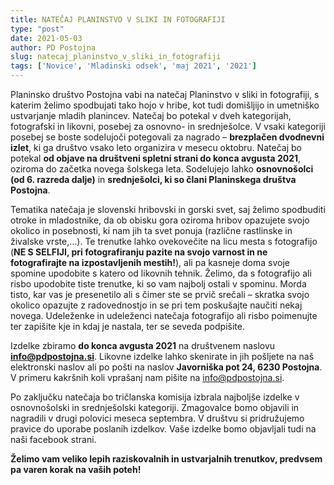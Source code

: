 ```yaml
---
title: NATEČAJ PLANINSTVO V SLIKI IN FOTOGRAFIJI
type: "post"
date: 2021-05-03
author: PD Postojna
slug: natecaj_planinstvo_v_sliki_in_fotografiji
tags: ['Novice', 'Mladinski odsek', 'maj 2021', '2021']
---
```


Planinsko društvo Postojna vabi na natečaj Planinstvo v sliki in fotografiji, s katerim želimo
spodbujati tako hojo v hribe, kot tudi domišljijo in umetniško ustvarjanje mladih planincev.
Natečaj bo potekal v dveh kategorijah, fotografski in likovni, posebej za osnovno- in
srednješolce. V vsaki kategoriji posebej se boste sodelujoči potegovali za nagrado –
**brezplačen dvodnevni izlet**, ki ga društvo vsako leto organizira v mesecu oktobru. Natečaj
bo potekal **od objave na društveni spletni strani do konca avgusta 2021**, oziroma do
začetka novega šolskega leta. Sodelujejo lahko **osnovnošolci (od 6. razreda dalje)** in
**srednješolci, ki so člani Planinskega društva Postojna**.


Tematika natečaja je slovenski hribovski in gorski svet, saj želimo spodbuditi otroke in
mladostnike, da ob obisku gora oziroma hribov opazujete svojo okolico in posebnosti, ki
nam jih ta svet ponuja (različne rastlinske in živalske vrste,…). Te trenutke lahko ovekovečite
na licu mesta s fotografijo (**NE S SELFIJI, pri fotografiranju pazite na svojo varnost in ne
fotografirajte na izpostavljenih mestih!**), ali pa kasneje doma svoje spomine upodobite s
katero od likovnih tehnik. Želimo, da s fotografijo ali risbo upodobite tiste trenutke, ki so
vam najbolj ostali v spominu. Morda tisto, kar vas je presenetilo ali s čimer ste se prvič
srečali – skratka svojo okolico opazujte z radovednostjo in se pri tem poskušajte naučiti
nekaj novega. Udeleženke in udeleženci natečaja fotografijo ali risbo poimenujte ter zapišite
kje in kdaj je nastala, ter se seveda podpišite.

Izdelke zbiramo **do konca avgusta 2021** na društvenem naslovu **info@pdpostojna.si**.
Likovne izdelke lahko skenirate in jih pošljete na naš elektronski naslov ali po pošti na naslov
**Javorniška pot 24, 6230 Postojna**. V primeru kakršnih koli vprašanj nam pišite na
info@pdpostojna.si.

Po zaključku natečaja bo tričlanska komisija izbrala najboljše izdelke v osnovnošolski in
srednješolski kategoriji. Zmagovalce bomo objavili in nagradili v drugi polovici meseca
septembra. V društvu si pridružujemo pravice do uporabe poslanih izdelkov. Vaše izdelke
bomo objavljali tudi na naši facebook strani.

**Želimo vam veliko lepih raziskovalnih in ustvarjalnih trenutkov, predvsem pa varen korak
na vaših poteh!**
